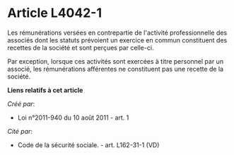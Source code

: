 # Article L4042-1

Les rémunérations versées en contrepartie de l'activité professionnelle des associés dont les statuts prévoient un exercice
en commun constituent des recettes de la société et sont perçues par celle-ci. 

Par exception, lorsque ces activités sont exercées à titre personnel par un associé, les rémunérations afférentes ne
constituent pas une recette de la société.

**Liens relatifs à cet article**

_Créé par_:

  - Loi n°2011-940 du 10 août 2011 - art. 1

_Cité par_:

  - Code de la sécurité sociale. - art. L162-31-1 (VD)
